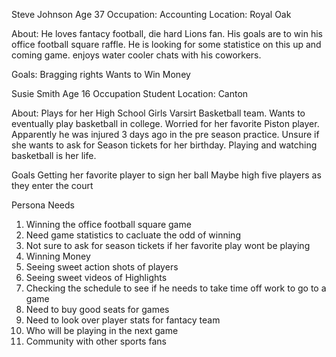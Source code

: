 Steve Johnson
Age 37
Occupation: Accounting
Location: Royal Oak

About:
He loves fantacy football, die hard Lions fan. His goals are to win his office football square raffle. He is looking for some statistice on this up and coming game. enjoys water cooler chats with his coworkers.

Goals:
Bragging rights
Wants to Win Money

Susie Smith
Age 16
Occupation Student
Location: Canton

About: Plays for her High School Girls Varsirt Basketball team. Wants to eventually play basketball in college. Worried for her favorite Piston player. Apparently he was injured 3 days ago in the pre season practice. Unsure if she wants to ask for Season tickets for her birthday. Playing and watching basketball is her life.

Goals
Getting her favorite player to sign her ball
Maybe high five players as they enter the court

Persona Needs

1. Winning the office football square game
2. Need game statistics to cacluate the odd of winning
3. Not sure to ask for season tickets if her favorite play wont be playing
4. Winning Money
5. Seeing sweet action shots of players
6. Seeing sweet videos of Highlights
7. Checking the schedule to see if he needs to take time off work to go to a game
8. Need to buy good seats for games
9. Need to look over player stats for fantacy team
10. Who will be playing in the next game
11. Community with other sports fans
